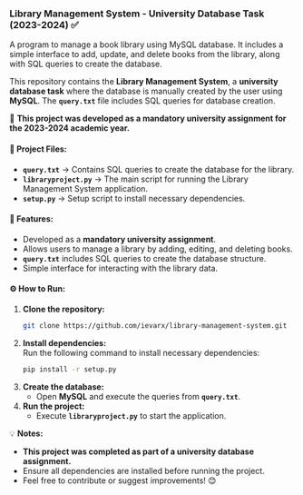 ### **Library Management System - University Database Task (2023-2024) ✅**

A program to manage a book library using MySQL database. It includes a simple interface to add, update, and delete books from the library, along with SQL queries to create the database.

This repository contains the **Library Management System**, a **university database task** where the database is manually created by the user using **MySQL**. The **`query.txt`** file includes SQL queries for database creation.

📌 **This project was developed as a mandatory university assignment for the 2023-2024 academic year.**

#### **📂 Project Files:**  
- **`query.txt`** → Contains SQL queries to create the database for the library.  
- **`libraryproject.py`** → The main script for running the Library Management System application.  
- **`setup.py`** → Setup script to install necessary dependencies.

#### **🚀 Features:**  
- Developed as a **mandatory university assignment**.  
- Allows users to manage a library by adding, editing, and deleting books.  
- **`query.txt`** includes SQL queries to create the database structure.  
- Simple interface for interacting with the library data.

#### **⚙️ How to Run:**  
1. **Clone the repository:**  
   ```bash
   git clone https://github.com/ievarx/library-management-system.git
   ```  
2. **Install dependencies:**  
   Run the following command to install necessary dependencies:  
   ```bash
   pip install -r setup.py
   ```  
3. **Create the database:**  
   - Open **MySQL** and execute the queries from **`query.txt`**.  
4. **Run the project:**  
   - Execute **`libraryproject.py`** to start the application.  

💡 **Notes:**  
- **This project was completed as part of a university database assignment.**  
- Ensure all dependencies are installed before running the project.  
- Feel free to contribute or suggest improvements! 😊

